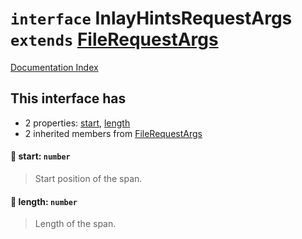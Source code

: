 # `interface` InlayHintsRequestArgs `extends` [FileRequestArgs](../interface.FileRequestArgs/README.md)

[Documentation Index](../README.md)

## This interface has

- 2 properties:
[start](#-start-number),
[length](#-length-number)
- 2 inherited members from [FileRequestArgs](../interface.FileRequestArgs/README.md)


#### 📄 start: `number`

> Start position of the span.



#### 📄 length: `number`

> Length of the span.



